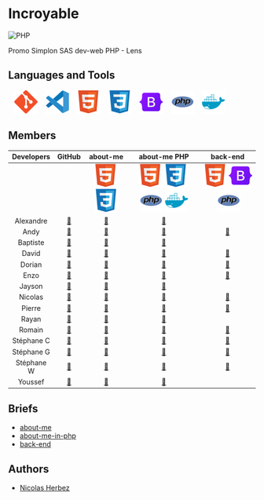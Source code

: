 # Incroyable

![PHP](https://img.shields.io/badge/php-%23777BB4.svg?style=for-the-badge&logo=php&logoColor=white)

Promo Simplon SAS dev-web PHP - Lens

## Languages and Tools

&nbsp;&nbsp;
![img_git](./profile/img/git.svg)
&nbsp;&nbsp;
![img_vscode](./profile/img/vscode.svg)
&nbsp;&nbsp;
![img_html](./profile/img/html.svg)
&nbsp;&nbsp;
![img_css](./profile/img/css.svg)
&nbsp;&nbsp;
![img_bootstrap](./profile/img/bootstrap.svg)
&nbsp;&nbsp;
![img_php](./profile/img/php.svg)
&nbsp;&nbsp;
![img_docker](./profile/img/docker.svg)

## Members

| Developers | GitHub | about-me | about-me PHP | back-end |
| :----: | :----: | :----: | :----: | :----: |
|  |  | ![img_html](./profile/img/html.svg)&nbsp;![img_css](./profile/img/css.svg) | ![img_html](./profile/img/html.svg)&nbsp;![img_css](./profile/img/css.svg)&nbsp;![img_php](./profile/img/php.svg)&nbsp;![img_docker](./profile/img/docker.svg) | ![img_html](./profile/img/html.svg)&nbsp;![img_bootstrap](./profile/img/bootstrap.svg)&nbsp;![img_php](./profile/img/php.svg) |
| Alexandre | <a href="https://github.com/AlexGrimpeur" target="_blank">🔗</a> | <a href="https://github.com/Incroyable-Dev-PHP/alexm-presentation" target="_blank">🔗</a> | <a href="https://github.com/Incroyable-Dev-PHP/about-me-in-php-Alex" target="_blank">🔗</a> |
| Andy | <a href="https://github.com/djangoamidala" target="_blank">🔗</a> | <a href="https://github.com/Incroyable-Dev-PHP/Andy" target="_blank">🔗</a> | <a href="https://github.com/Incroyable-Dev-PHP/andy-PHP" target="_blank">🔗</a> | <a href="https://github.com/Incroyable-Dev-PHP/andy-back-end" target="_blank">🔗</a> |
| Baptiste | <a href="https://github.com/BardenoED" target="_blank">🔗</a> | <a href="https://github.com/Incroyable-Dev-PHP/Baptiste_html" target="_blank">🔗</a> | <a href="https://github.com/Incroyable-Dev-PHP/bapt_php" target="_blank">🔗</a> |
| David | <a href="https://github.com/davidcatty" target="_blank">🔗</a> | <a href="https://github.com/Incroyable-Dev-PHP/davc-html" target="_blank">🔗</a> | <a href="https://github.com/Incroyable-Dev-PHP/davc-php" target="_blank">🔗</a> | <a href="https://github.com/Incroyable-Dev-PHP/davc-back-end" target="_blank">🔗</a> |
| Dorian | <a href="https://github.com/Zenqahh" target="_blank">🔗</a> | <a href="https://github.com/Incroyable-Dev-PHP/dorl-html" target="_blank">🔗</a> | <a href="https://github.com/Incroyable-Dev-PHP/Dorl-php" target="_blank">🔗</a> | <a href="https://github.com/Incroyable-Dev-PHP/dorl-back-end" target="_blank">🔗</a> |
| Enzo | <a href="https://github.com/Enzo-Leroy" target="_blank">🔗</a> | <a href="https://github.com/Incroyable-Dev-PHP/enzl-html" target="_blank">🔗</a> | <a href="https://github.com/Incroyable-Dev-PHP/enzl-php" target="_blank">🔗</a> | <a href="https://github.com/Incroyable-Dev-PHP/enzl-back_end" target="_blank">🔗</a> |
| Jayson | <a href="https://github.com/jaysd5" target="_blank">🔗</a> | <a href="https://github.com/Incroyable-Dev-PHP/jayson" target="_blank">🔗</a> | <a href="https://github.com/Incroyable-Dev-PHP/jayson.php" target="_blank">🔗</a> |
| Nicolas | <a href="https://github.com/Nikolaos59" target="_blank">🔗</a> | <a href="https://github.com/Incroyable-Dev-PHP/nicos-html" target="_blank">🔗</a> | <a href="https://github.com/Incroyable-Dev-PHP/Nics.php" target="_blank">🔗</a> | <a href="https://github.com/Incroyable-Dev-PHP/Nics.back-end" target="_blank">🔗</a> |
| Pierre | <a href="https://github.com/Pierro-j" target="_blank">🔗</a> | <a href="https://github.com/Incroyable-Dev-PHP/Pier.html" target="_blank">🔗</a> | <a href="https://github.com/Incroyable-Dev-PHP/PieJ.php" target="_blank">🔗</a> | <a href="https://github.com/Incroyable-Dev-PHP/PieJ.back-end" target="_blank">🔗</a> |
| Rayan | <a href="https://github.com/Rayan-Lamblin" target="_blank">🔗</a> | <a href="https://github.com/Incroyable-Dev-PHP/rayan-dev" target="_blank">🔗</a> | <a href="https://github.com/Incroyable-Dev-PHP/Rayan-php" target="_blank">🔗</a> |
| Romain | <a href="https://github.com/Romainlens" target="_blank">🔗</a> | <a href="https://github.com/Incroyable-Dev-PHP/Romain-HTML" target="_blank">🔗</a> | <a href="https://github.com/Incroyable-Dev-PHP/Romain-PHP" target="_blank">🔗</a> | <a href="https://github.com/Incroyable-Dev-PHP/romain-back.end" target="_blank">🔗</a> |
| Stéphane C | <a href="https://github.com/StepC4" target="_blank">🔗</a> | <a href="https://github.com/Incroyable-Dev-PHP/StepC4" target="_blank">🔗</a> | <a href="https://github.com/Incroyable-Dev-PHP/STEC" target="_blank">🔗</a> | <a href="https://github.com/Incroyable-Dev-PHP/stepC-back-end" target="_blank">🔗</a> |
| Stéphane G | <a href="https://github.com/FuriousWolffr" target="_blank">🔗</a> | <a href="https://github.com/Incroyable-Dev-PHP/STEG.HTML" target="_blank">🔗</a> | <a href="https://github.com/Incroyable-Dev-PHP/Stephaneg.php" target="_blank">🔗</a> | <a href="https://github.com/Incroyable-Dev-PHP/steg-back-end" target="_blank">🔗</a> |
| Stéphane W | <a href="https://github.com/Stephane-W" target="_blank">🔗</a> | <a href="https://github.com/Incroyable-Dev-PHP/Monio-html" target="_blank">🔗</a> | <a href="https://github.com/Incroyable-Dev-PHP/Monio-PHP" target="_blank">🔗</a> | <a href="https://github.com/Incroyable-Dev-PHP/Monio-back-end" target="_blank">🔗</a> |
| Youssef | <a href="https://github.com/Yeyo9" target="_blank">🔗</a> | <a href="https://github.com/Incroyable-Dev-PHP/yeyo" target="_blank">🔗</a> | <a href="https://github.com/Incroyable-Dev-PHP/youssef-php" target="_blank">🔗</a> |

## Briefs

- [about-me](https://github.com/Incroyable-Dev-PHP/about-me)
- [about-me-in-php](https://github.com/Incroyable-Dev-PHP/about-me-in-php)
- [back-end](https://github.com/Incroyable-Dev-PHP/back-end)

## Authors

* [Nicolas Herbez](https://github.com/nicolas-herbez)

